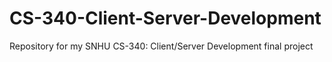 # CS-340-Client-Server-Development
Repository for my SNHU CS-340: Client/Server Development final project
